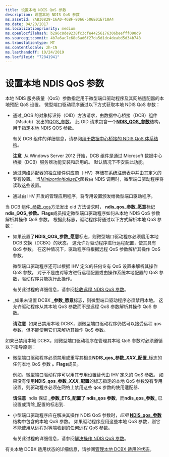 ```yaml
---
title: 设置本地 NDIS QoS 参数
description: 设置本地 NDIS QoS 参数
ms.assetid: 7AB30829-16A0-46BF-8066-506E01E718A4
ms.date: 04/20/2017
ms.localizationpriority: medium
ms.openlocfilehash: b296c8de9238fc3cfe44256176306beefff090d9
ms.sourcegitcommit: 4b7a6ac7c68e6ad6f27da5d1dc4deabd5d34b748
ms.translationtype: MT
ms.contentlocale: zh-CN
ms.lasthandoff: 10/24/2019
ms.locfileid: "72841941"
---
```

# <a name="setting-local-ndis-qos-parameters"></a>设置本地 NDIS QoS 参数


本地 NDIS 服务质量（QoS）参数指定用于微型端口驱动程序及其网络适配器的本地预配 QoS 设置。 微型端口驱动程序通过以下方式获取本地 NDIS QoS 参数：

-   通过\_QOS 的对象标识符（OID）方法请求，由数据中心桥接（DCB）组件（Msdcb）发出的[QOS\_参数](https://docs.microsoft.com/windows-hardware/drivers/network/oid-qos-parameters)。 此 OID 请求包含一个[**NDIS\_QOS\_参数**](https://docs.microsoft.com/windows-hardware/drivers/ddi/ntddndis/ns-ntddndis-_ndis_qos_parameters)结构，用于指定本地 NDIS QOS 参数。

    有关 DCB 组件的详细信息，请参阅[用于数据中心桥接的 NDIS QoS 体系结构](ndis-qos-architecture-for-data-center-bridging.md)。

    **注意**  从 Windows Server 2012 开始，DCB 组件是通过 Microsoft 数据中心桥接（DCB）服务器功能安装和启用的。 默认情况下不安装此功能。

     

-   通过网络适配器的独立硬件供应商（IHV）存储在系统注册表中并由其定义的专有设置。 当[*MiniportInitializeEx*](https://docs.microsoft.com/windows-hardware/drivers/ddi/ndis/nc-ndis-miniport_initialize)函数由 NDIS 调用时，微型端口驱动程序将读取这些设置。

-   通过由 IHV 开发的管理应用程序，将专用设置颁发给微型端口驱动程序。

当 DCB 组件[\_参数\_qos](https://docs.microsoft.com/windows-hardware/drivers/network/oid-qos-parameters)方法发出 oid 方法请求时， **ndis\_qos\_参数\_愿意**标记**ndis\_QOS\_参数。Flags**成员指定微型端口驱动程序如何从本地 NDIS QoS 参数解析其操作 QoS 参数。 根据此标志，驱动程序将通过以下方式解析本地 QoS 参数：

-   如果设置了**NDIS\_QOS\_参数\_愿意**标志，则微型端口驱动程序必须启用本地 DCB 交换（DCBX）的状态。 这允许对驱动程序进行远程配置，使其具有 QoS 参数。 在这种情况下，驱动程序将根据远程 QoS 参数解析其操作 QoS 参数。

    微型端口驱动程序还可以根据 IHV 定义的任何专有 QoS 设置来解析其操作 QoS 参数。 对于不是由对等方进行远程配置或由操作系统本地配置的 QoS 参数，驱动程序只能执行此操作。

    有关此过程的详细信息，请参阅[接收远程 NDIS QoS 参数](receiving-remote-ndis-qos-parameters.md)。

-   \_如果未设置 DCBX **\_参数\_愿意**标志，则微型端口驱动程序必须禁用本地。 这允许驱动程序从其本地 QoS 参数而不是远程 QoS 参数解析其操作 QoS 参数。

    **请注意**  如果已禁用本地 DCBX，则微型端口驱动程序仍然可以接受远程 qos 参数，但不能使用它们来解析其操作 QoS 参数。

     

如果已禁用本地 DCBX，则微型端口驱动程序在管理其本地 QoS 参数时必须遵循以下指导原则：

-   微型端口驱动程序必须禁用或重写其相关**NDIS\_qos\_参数\_*XXX*\_配置**\_标志的任何本地 QoS 参数 **。Flags**成员。

    例如，微型端口驱动程序可以用其专用设置替代由 IHV 定义的 QoS 参数。 如果没有使用**NDIS\_qos\_参数\_*XXX*\_配置**的标志指定的本地 QoS 参数没有专用设置，则驱动程序必须在网络上禁用这些 qos 参数的使用适配器.

    **请注意**  ndis 保证 **\_参数\_ETS\_配置了 ndis\_qos 参数**，而**ndis\_qos\_参数\_** 已设置或清除\_配置的标志到.

     

-   小型端口驱动程序应在解决其操作 NDIS QoS 参数时，*应用* [**NDIS\_qos\_参数**](https://docs.microsoft.com/windows-hardware/drivers/ddi/ntddndis/ns-ntddndis-_ndis_qos_parameters)结构中包含的本地 QoS 参数。 如果驱动程序应用这些本地 QoS 参数，则它不能使用从远程对等端收到的任何远程 QoS 参数。

    有关此过程的详细信息，请参阅[解决操作 NDIS QoS 参数](resolving-operational-ndis-qos-parameters.md)。

有关本地 DCBX 适用状态的详细信息，请参阅[管理本地 DCBX 适用的状态](managing-the-local-dcbx-willing-state.md)。

 

 





